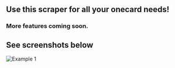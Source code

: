 
## Use this scraper for all your onecard needs!

### More features coming soon.


## See screenshots below

![Example 1](https://github.com/Ruborcalor/onecard_scraper/itworks.png "Example #1")
